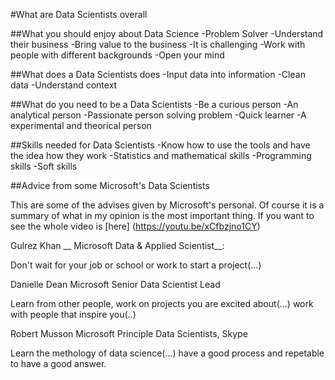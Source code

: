 #What are Data Scientists overall

##What you should enjoy about Data Science 
-Problem Solver 
-Understand their business 
-Bring value to the business -It is challenging -Work with people with different backgrounds -Open your mind

##What does a Data Scientists does -Input data into information -Clean data -Understand context

##What do you need to be a Data Scientists -Be a curious person -An analytical person -Passionate person solving problem -Quick learner -A experimental and theorical person

##Skills needed for Data Scientists -Know how to use the tools and have the idea how they work -Statistics and mathematical skills -Programming skills -Soft skills

##Advice from some Microsoft's Data Scientists

This are some of the advises given by Microsoft's personal. Of course it is a summary of what in my opinion is the most important thing. If you want to see the whole video is [here] (https://youtu.be/xCfbzjno1CY)

Gulrez Khan __ Microsoft Data & Applied Scientist__:

Don't wait for your job or school or work to start a project(...)

Danielle Dean Microsoft Senior Data Scientist Lead

Learn from other people, work on projects you are excited about(...) work with people that inspire you(..)

Robert Musson Microsoft Principle Data Scientists, Skype

Learn the methology of data science(...) have a good process and repetable to have a good answer.
